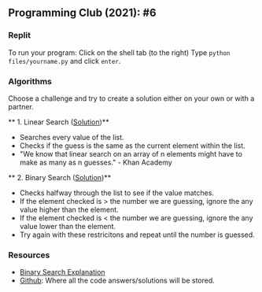 ## Programming Club (2021): #6

### Replit
To run your program:
Click on the shell tab (to the right)
Type ```python files/yourname.py``` and click ```enter```.

### Algorithms
Choose a challenge and try to create a solution either on your own or with a partner.

** 1. Linear Search ([Solution](https://replit.com/@jackokeeffe/search-algorithms-Preview#linearSearch.py))**
- Searches every value of the list.
- Checks if the guess is the same as the current element within the list.
- "We know that linear search on an array of n elements might have to make as many as n guesses." - Khan Academy

** 2. Binary Search ([Solution](https://replit.com/@jackokeeffe/search-algorithms-Preview#binarySearch.py))**
- Checks halfway through the list to see if the value matches.
- If the element checked is > the number we are guessing, ignore the any value higher than the element.
- If the element checked is < the number we are guessing, ignore the any value lower than the element.
- Try again with these restricitons and repeat until the number is guessed.

### Resources
- [Binary Search Explanation](https://www.youtube.com/watch?v=6ysjqCUv3K4)
- [Github](https://github.com/jackokeeffe/programming-club): Where all the code answers/solutions will be stored.
